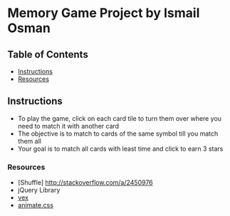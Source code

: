 # Memory Game Project by Ismail Osman 

## Table of Contents

* [Instructions](#instructions)
* [Resources](#resources)

## Instructions

- To play the game, click on each card tile to turn them over where you need to match it with another card 
- The objective is to match to cards of the same symbol till you match them all 
- Your goal is to match all cards with least time and click to earn 3 stars 


### Resources

* [Shuffle] http://stackoverflow.com/a/2450976
* jQuery Library
* [vex](http://github.hubspot.com/vex/)
* [animate.css](https://github.com/daneden/animate.css)


